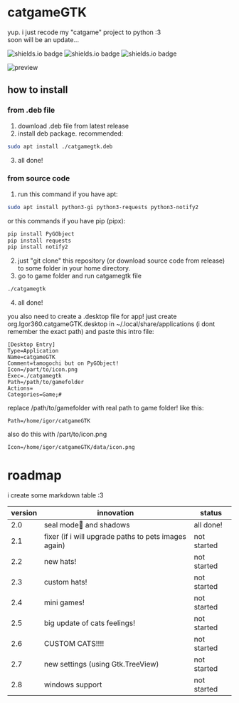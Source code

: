 # catgameGTK
yup. i just recode my "catgame" project to python :3 \
soon will be an update...

![shields.io badge](https://img.shields.io/badge/linux-e6b30e?labelColor=e6b30e&style=plastic&logoColor=FFFFFF&logo=linux)
![shields.io badge](https://img.shields.io/badge/GTK_3.0-106dc4?labelColor=106dc4&style=plastic&logoColor=FFFFFF&logo=gtk)
![shields.io badge](https://img.shields.io/badge/cat_smile-:3-482c63?labelColor=6d1bbf&style=plastic)

![preview](https://github.com/user-attachments/assets/0734e45c-ff9f-455f-9087-4dbdcc9a9e24)

## how to install
### from .deb file
1. download .deb file from latest release
2. install deb package. recommended:
```bash
sudo apt install ./catgamegtk.deb
```
3. all done!
### from source code
1. run this command if you have apt:
```bash
sudo apt install python3-gi python3-requests python3-notify2
```
or this commands if you have pip (pipx):
```bash
pip install PyGObject
pip install requests
pip install notify2
```
2. just "git clone" this repository (or download source code from release) to some folder in your home directory.
3. go to game folder and run catgamegtk file
```bash
./catgamegtk
```
4. all done!


you also need to create a .desktop file for app! just create org.Igor360.catgameGTK.desktop in ~/.local/share/applications (i dont remember the exact path) and paste this intro file:

```
[Desktop Entry]
Type=Application
Name=catgameGTK
Comment=tamogochi but on PyGObject!
Icon=/part/to/icon.png
Exec=./catgamegtk
Path=/path/to/gamefolder
Actions=
Categories=Game;#
```

replace /path/to/gamefolder with real path to game folder! like this:

```
Path=/home/igor/catgameGTK
```

also do this with /part/to/icon.png

```
Icon=/home/igor/catgameGTK/data/icon.png
```

# roadmap

i create some markdown table :3

|version|innovation|status|
|-|-|-|
|2.0|seal mode🦭 and shadows|all done!|
|2.1|fixer (if i will upgrade paths to pets images again)|not started|
|2.2|new hats!|not started|
|2.3|custom hats!|not started|
|2.4|mini games!|not started|
|2.5|big update of cats feelings!|not started|
|2.6|CUSTOM CATS!!!!|not started|
|2.7|new settings (using Gtk.TreeView)|not started|
|2.8|windows support|not started|
